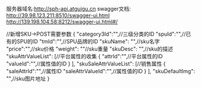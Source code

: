 服务器域名:http://sph-api.atguigu.cn
swagger文档:
http://39.98.123.211:8510/swagger-ui.html
http://139.198.104.58:8212/swagger-ui.html#/



//新增SKU->POST需要参数
{
   "category3Id":"",//三级分类的ID
   "spuId":"",//已有的SPU的ID
   "tmId":"",//SPU品牌的ID
   "skuName": "",//sku名字
   "price":"",//sku价格
   "weight": ""//sku重量
   "skuDesc": "",//sku的描述
   "skuAttrValueList": [//平台属性的收集
    {
      "attrId":"",//平台属性的ID
      "valueId":"",//属性值的ID
    }
  ],
  "skuSaleAttrValueList": [//销售属性
    {
      "saleAttrId":"",//属性ID
      "saleAttrValueId":"",//属性值的ID
    }
  ],
  "skuDefaultImg": "",//sku图片地址
}
